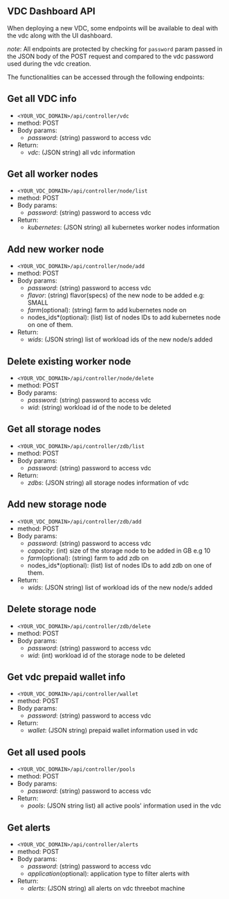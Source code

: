 ## VDC Dashboard API

When deploying a new VDC, some endpoints will be available to deal with the vdc along with the UI dashboard.

*note*: All endpoints are protected by checking for `password` param passed in the JSON body of the POST request and compared to the vdc password used during the vdc creation.

The functionalities can be accessed through the following endpoints:


## Get all VDC info

- `<YOUR_VDC_DOMAIN>/api/controller/vdc`
- method: POST
- Body params:
    - *password*: (string) password to access vdc
- Return:
    - *vdc*: (JSON string) all vdc information


## Get all worker nodes

- `<YOUR_VDC_DOMAIN>/api/controller/node/list`
- method: POST
- Body params:
    - *password*: (string) password to access vdc
- Return:
    - *kubernetes*: (JSON string) all kubernetes worker nodes information

## Add new worker node

- `<YOUR_VDC_DOMAIN>/api/controller/node/add`
- method: POST
- Body params:
    - *password*: (string) password to access vdc
    - *flavor*: (string) flavor(specs) of the new node to be added e.g: SMALL
    - *farm*(optional): (string) farm to add kubernetes node on
    - nodes_ids*(optional): (list) list of nodes IDs to add kubernetes node on one of them.
- Return:
    - *wids*: (JSON string) list of workload ids of the new node/s added


## Delete existing worker node
- `<YOUR_VDC_DOMAIN>/api/controller/node/delete`
- method: POST
- Body params:
    - *password*: (string) password to access vdc
    - *wid*: (string) workload id of the node to be deleted


## Get all storage nodes

- `<YOUR_VDC_DOMAIN>/api/controller/zdb/list`
- method: POST
- Body params:
    - *password*: (string) password to access vdc
- Return:
    - *zdbs*: (JSON string) all storage nodes information of vdc


## Add new storage node

- `<YOUR_VDC_DOMAIN>/api/controller/zdb/add`
- method: POST
- Body params:
    - *password*: (string) password to access vdc
    - *capacity*: (int) size of the storage node to be added in GB e.g 10
    - *farm*(optional): (string) farm to add zdb on
    - nodes_ids*(optional): (list) list of nodes IDs to add zdb on one of them.
- Return:
    - *wids*: (JSON string) list of workload ids of the new node/s added


## Delete storage node

- `<YOUR_VDC_DOMAIN>/api/controller/zdb/delete`
- method: POST
- Body params:
    - *password*: (string) password to access vdc
    - *wid*: (int) workload id of the storage node to be deleted


## Get vdc prepaid wallet info

- `<YOUR_VDC_DOMAIN>/api/controller/wallet`
- method: POST
- Body params:
    - *password*: (string) password to access vdc
- Return:
    - *wallet*: (JSON string) prepaid wallet information used in vdc


## Get all used pools
- `<YOUR_VDC_DOMAIN>/api/controller/pools`
- method: POST
- Body params:
    - *password*: (string) password to access vdc
- Return:
    - *pools*: (JSON string list) all active pools' information used in the vdc


## Get alerts
- `<YOUR_VDC_DOMAIN>/api/controller/alerts`
- method: POST
- Body params:
    - *password*: (string) password to access vdc
    - *application*(optional): application type to filter alerts with
- Return:
    - *alerts*: (JSON string) all alerts on vdc threebot machine
